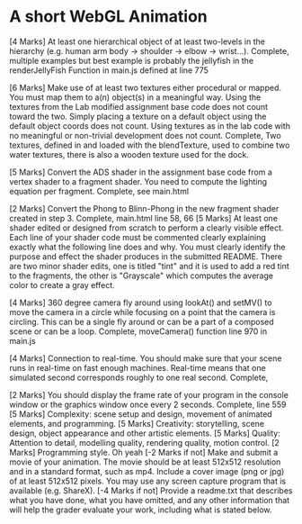 # A short WebGL Animation

[4 Marks] At least one hierarchical object of at least two-levels in the hierarchy  (e.g. human arm body -> shoulder -> elbow -> wrist...).
    Complete, multiple examples but best example is probably the jellyfish in the renderJellyFish Function in main.js defined at line 775

[6 Marks] Make use of at least two textures either procedural or mapped. You must map them to a(n) object(s) in a meaningful way. 
Using the textures from the Lab modified assignment base code does not count toward the two. 
Simply placing a texture on a default object using the default object coords does not count. 
Using textures as in the lab code with no meaningful or non-trivial development does not count.
    Complete, Two textures, defined in and loaded with the blendTexture, used to combine two water textures, there is also a wooden texture used for the dock.

[5 Marks] Convert the ADS shader in the assignment base code from a vertex shader to a fragment shader. 
You need to compute the lighting equation per fragment.
    Complete, see main.html

[2 Marks] Convert the Phong to Blinn-Phong in the new fragment shader created in step 3.
    Complete, main.html line 58, 66
[5 Marks] At least one shader edited or designed from scratch to perform a clearly visible effect. 
Each line of your shader code must be commented clearly explaining exactly what the following line does and why.
You must clearly identify the purpose and effect the shader produces in the submitted README.
    There are two minor shader edits, one is titled "tint" and it is used to add a red tint to the fragments,
    the other is "Grayscale" which computes the average color to create a gray effect.

[4 Marks] 360 degree camera fly around using lookAt() and setMV() to move the camera in a circle while focusing on a point that the camera is circling. 
This can be a single fly around or can be a part of a composed scene or can be a loop.
    Complete, moveCamera() function line 970 in main.js

[4 Marks] Connection to real-time. You should make sure that your scene runs in real-time on fast enough machines. 
Real-time means that one simulated second corresponds roughly to one real second.
    Complete,

[2 Marks] You should display the frame rate of your program in the console window or the graphics window once every 2 seconds.
    Complete, line 559
[5 Marks] Complexity: scene setup and design, movement of animated elements, and programming.
[5 Marks] Creativity: storytelling, scene design, object appearance and other artistic elements.
[5 Marks] Quality:  Attention to detail, modelling quality, rendering quality, motion control.
[2 Marks] Programming style.
    Oh yeah
[-2 Marks if not] Make and submit a movie of your animation. The movie should be at least 512x512 resolution and in a standard format, such as mp4. 
Include a cover image (png or jpg) of at least 512x512 pixels. You may use any screen capture program that is available (e.g. ShareX).
[-4 Marks if not] Provide a readme.txt that describes what you have done, what you have omitted,
 and any other information that will help the grader evaluate your work, including what is stated below.
